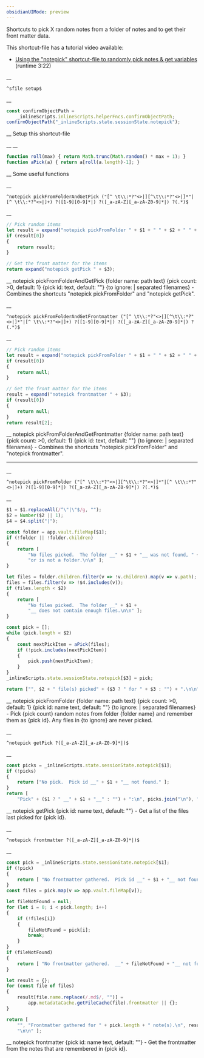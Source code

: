 ```yaml
---
obsidianUIMode: preview
---
```


Shortcuts to pick X random notes from a folder of notes and to get their front matter data.

This shortcut-file has a tutorial video available:
- [Using the "notepick" shortcut-file to randomly pick notes & get variables](https://www.youtube.com/watch?v=G1mvl-VwbIQ) (runtime 3:22)


__
```
^sfile setup$
```
__
```js
const confirmObjectPath =
	_inlineScripts.inlineScripts.helperFncs.confirmObjectPath;
confirmObjectPath("_inlineScripts.state.sessionState.notepick");
```
__
Setup this shortcut-file


__
__
```js
function roll(max) { return Math.trunc(Math.random() * max + 1); }
function aPick(a) { return a[roll(a.length)-1]; }
```
__
Some useful functions


__
```
^notepick pickFromFolderAndGetPick ("[^ \t\\:*?"<>|][^\t\\:*?"<>|]*"|[^ \t\\:*?"<>|]+) ?([1-9][0-9]*|) ?([_a-zA-Z][_a-zA-Z0-9]*|) ?(.*)$
```
__
```js
// Pick random items
let result = expand("notepick pickFromFolder " + $1 + " " + $2 + " " + $3 + " " + $4);
if (result[0])
{
	return result;
}

// Get the front matter for the items
return expand("notepick getPick " + $3);
```
__
notepick pickFromFolderAndGetPick {folder name: path text} {pick count: >0, default: 1} {pick id: text, default: ""} {to ignore: | separated filenames} - Combines the shortcuts "notepick pickFromFolder" and "notepick getPick".


__
```
^notepick pickFromFolderAndGetFrontmatter ("[^ \t\\:*?"<>|][^\t\\:*?"<>|]*"|[^ \t\\:*?"<>|]+) ?([1-9][0-9]*|) ?([_a-zA-Z][_a-zA-Z0-9]*|) ?(.*)$
```
__
```js
// Pick random items
let result = expand("notepick pickFromFolder " + $1 + " " + $2 + " " + $3 + " " + $4);
if (result[0])
{
	return null;
}

// Get the front matter for the items
result = expand("notepick frontmatter " + $3);
if (result[0])
{
	return null;
}
return result[2];
```
__
notepick pickFromFolderAndGetFrontmatter {folder name: path text} {pick count: >0, default: 1} {pick id: text, default: ""} {to ignore: | separated filenames} - Combines the shortcuts "notepick pickFromFolder" and "notepick frontmatter".
***


__
```
^notepick pickFromFolder ("[^ \t\\:*?"<>|][^\t\\:*?"<>|]*"|[^ \t\\:*?"<>|]+) ?([1-9][0-9]*|) ?([_a-zA-Z][_a-zA-Z0-9]*|) ?(.*)$
```
__
```js
$1 = $1.replaceAll(/^\"|\"$/g, "");
$2 = Number($2 || 1);
$4 = $4.split("|");

const folder = app.vault.fileMap[$1];
if (!folder || !folder.children)
{
	return [
		"No files picked.  The folder __" + $1 + "__ was not found, " +
		"or is not a folder.\n\n" ];
}

let files = folder.children.filter(v => !v.children).map(v => v.path);
files = files.filter(v => !$4.includes(v));
if (files.length < $2)
{
	return [
		"No files picked.  The folder __" + $1 +
		"__ does not contain enough files.\n\n" ];
}

const pick = [];
while (pick.length < $2)
{
	const nextPickItem = aPick(files);
	if (!pick.includes(nextPickItem))
	{
		pick.push(nextPickItem);
	}
}
_inlineScripts.state.sessionState.notepick[$3] = pick;

return ["", $2 + " file(s) picked" + ($3 ? " for " + $3 : "") + ".\n\n" ];
```
__
notepick pickFromFolder {folder name: path text} {pick count: >0, default: 1} {pick id: name text, default: ""} {to ignore: | separated filenames} - Pick {pick count} random notes from folder {folder name} and remember them as {pick id}.  Any files in {to ignore} are never picked.


__
```
^notepick getPick ?([_a-zA-Z][_a-zA-Z0-9]*|)$
```
__
```js
const picks = _inlineScripts.state.sessionState.notepick[$1];
if (!picks)
{
	return ["No pick.  Pick id __" + $1 + "__ not found." ];
}
return [
	"Pick" + ($1 ? " __" + $1 + "__" : "") + ":\n", picks.join("\n"), "\n\n" ];
```
__
notepick getPick {pick id: name text, default: ""} - Get a list of the files last picked for {pick id}.


__
```
^notepick frontmatter ?([_a-zA-Z][_a-zA-Z0-9]*|)$
```
__
```js
const pick = _inlineScripts.state.sessionState.notepick[$1];
if (!pick)
{
	return [ "No frontmatter gathered.  Pick id __" + $1 + "__ not found." ];
}
const files = pick.map(v => app.vault.fileMap[v]);

let fileNotFound = null;
for (let i = 0; i < pick.length; i++)
{
	if (!files[i])
	{
		fileNotFound = pick[i];
		break;
	}
}
if (fileNotFound)
{
	return [ "No frontmatter gathered.  __" + fileNotFound + "__ not found." ];
}

let result = {};
for (const file of files)
{
	result[file.name.replace(/.md$/, "")] =
		app.metadataCache.getFileCache(file).frontmatter || {};
}

return [
	"", "Frontmatter gathered for " + pick.length + " note(s).\n", result,
	"\n\n" ];
```
__
notepick frontmatter {pick id: name text, default: ""} - Get the frontmatter from the notes that are remembered in {pick id}.
